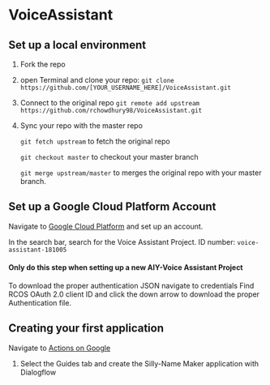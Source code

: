 # VoiceAssistant

## Set up a local environment
1. Fork the repo
2. open Terminal and clone your repo:
   ```git clone https://github.com/[YOUR_USERNAME_HERE]/VoiceAssistant.git```
3. Connect to the original repo
   ```git remote add upstream https://github.com/rchowdhury98/VoiceAssistant.git```
4. Sync your repo with the master repo

   ```git fetch upstream``` to fetch the original repo
   
   ```git checkout master```	to checkout your master branch
   
   ```git merge upstream/master``` to merges the original repo with your master branch.

## Set up a Google Cloud Platform Account
Navigate to [Google Cloud Platform](https://cloud.google.com/) and set up an account.

In the search bar, search for the Voice Assistant Project.
   ID number: ```voice-assistant-181005```
   
#### Only do this step when setting up a new AIY-Voice Assistant Project
<T>To download the proper authentication JSON navigate to credentials</T>
  Find RCOS OAuth 2.0 client ID and click the down arrow to download the proper Authentication file.
   
## Creating your first application
Navigate to [Actions on Google](https://developers.google.com/actions/)
1. Select the Guides tab and create the Silly-Name Maker application with Dialogflow


